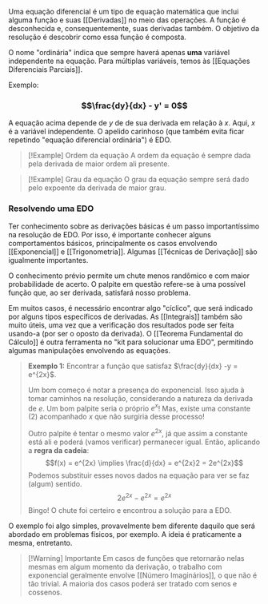 Uma equação diferencial é um tipo de equação matemática que inclui alguma função e suas [[Derivadas]] no meio das operações.
A função é desconhecida e, consequentemente, suas derivadas também.
O objetivo da resolução é descobrir como essa função é composta.

O nome "ordinária" indica que sempre haverá apenas **uma** variável independente na equação. Para múltiplas variáveis, temos às [[Equações Diferenciais Parciais]].


Exemplo:
### $$\frac{dy}{dx} - y' = 0$$

A equação acima depende de $y$ de de sua derivada em relação à $x$. Aqui, $x$ é a variável independente.
O apelido carinhoso (que também evita ficar repetindo "equação diferencial ordinária") é EDO.


>[!Example] Ordem da equação
>A ordem da equação é sempre dada pela derivada de maior ordem ali presente.

>[!Example] Grau da equação
>O grau da equação sempre será dado pelo expoente da derivada de maior grau.


### Resolvendo uma EDO
Ter conhecimento sobre as derivações básicas é um passo importantíssimo na resolução de EDO. Por isso, é importante conhecer alguns comportamentos básicos, principalmente os casos envolvendo [[Exponencial]] e [[Trigonometria]]. Algumas [[Técnicas de Derivação]] são igualmente importantes.

O conhecimento prévio permite um chute menos randômico e com maior probabilidade de acerto. O palpite em questão refere-se à uma possível função que, ao ser derivada, satisfará nosso problema.

Em muitos casos, é necessário encontrar algo "cíclico", que será indicado por alguns tipos específicos de derivadas. As [[Integrais]] também são muito úteis, uma vez que a verificação dos resultados pode ser feita usando-a (por ser o oposto da derivada).
O [[Teorema Fundamental do Cálculo]] é outra ferramenta no "kit para solucionar uma EDO", permitindo algumas manipulações envolvendo as equações.


>**Exemplo 1:**
>Encontrar a função que satisfaz $\frac{dy}{dx} -y = e^{2x}$.
>
>Um bom começo é notar a presença do exponencial. Isso ajuda à tomar caminhos na resolução, considerando a natureza da derivada de $e$. 
>Um bom palpite seria o próprio $e^{x}$! Mas, existe uma constante (2) acompanhado $x$ que não surgiria desse processo!
>
>Outro palpite é tentar o mesmo valor $e^{2x}$, já que assim a constante está ali e poderá (vamos verificar) permanecer igual.
>Então, aplicando a **regra da cadeia**: 
>$$f(x) = e^{2x} \implies \frac{d}{dx} = e^{2x}2 = 2e^{2x}$$
>Podemos substituir esses novos dados na equação para ver se faz (algum) sentido.
>$$2e^{2x} - e^{2x} = e^{2x}$$
>Bingo! O chute foi certeiro e encontrou a solução para a EDO.

O exemplo foi algo simples, provavelmente bem diferente daquilo que será abordado em problemas físicos, por exemplo. A ideia é praticamente a mesma, entretanto.

>[!Warning] Importante
>Em casos de funções que retornarão nelas mesmas em algum momento da derivação, o trabalho com exponencial geralmente envolve [[Número Imaginários]], o que não é tão trivial. 
>A maioria dos casos poderá ser tratado com senos e cossenos.




